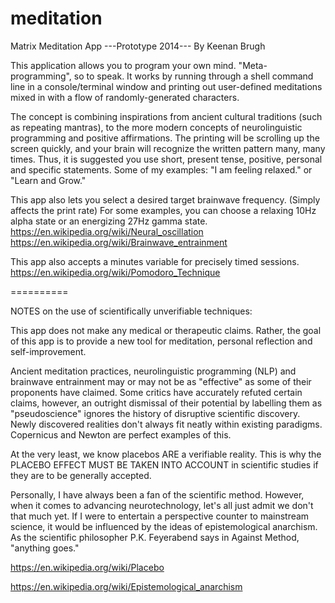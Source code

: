 meditation
==========

Matrix Meditation App
---Prototype 2014---
By Keenan Brugh

This application allows you to program your own mind. "Meta-programming", so to speak. It works by running through a shell command line in a console/terminal window and printing out user-defined meditations mixed in with a flow of randomly-generated characters. 

The concept is combining inspirations from ancient cultural traditions (such as repeating mantras), to the more modern concepts of neurolinguistic programming and positive affirmations. The printing will be scrolling up the screen quickly, and your brain will recognize the written pattern many, many times. Thus, it is suggested you use short, present tense, positive, personal and specific statements. Some of my examples: "I am feeling relaxed." or "Learn and Grow."

This app also lets you select a desired target brainwave frequency. (Simply affects the print rate)
For some examples, you can choose a relaxing 10Hz alpha state or an energizing 27Hz gamma state.
https://en.wikipedia.org/wiki/Neural_oscillation
https://en.wikipedia.org/wiki/Brainwave_entrainment

This app also accepts a minutes variable for precisely timed sessions.
https://en.wikipedia.org/wiki/Pomodoro_Technique

==========

NOTES on the use of scientifically unverifiable techniques:

This app does not make any medical or therapeutic claims. Rather, the goal of this app is to provide a new tool for meditation, personal reflection and self-improvement.

Ancient meditation practices, neurolinguistic programming (NLP) and brainwave entrainment may or may not be as "effective" as some of their proponents have claimed. Some critics have accurately refuted certain claims, however, an outright dismissal of their potential by labelling them as "pseudoscience" ignores the history of disruptive scientific discovery. Newly discovered realities don't always fit neatly within existing paradigms. Copernicus and Newton are perfect examples of this.

At the very least, we know placebos ARE a verifiable reality. This is why the PLACEBO EFFECT MUST BE TAKEN INTO ACCOUNT in scientific studies if they are to be generally accepted. 

Personally, I have always been a fan of the scientific method. However, when it comes to advancing neurotechnology, let's all just admit we don't that much yet. If I were to entertain a perspective counter to mainstream science, it would be influenced by the ideas of epistemological anarchism. As the scientific philosopher P.K. Feyerabend says in Against Method, "anything goes."

https://en.wikipedia.org/wiki/Placebo

https://en.wikipedia.org/wiki/Epistemological_anarchism


